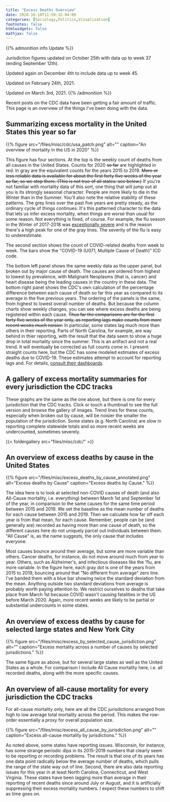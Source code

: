 ```yaml
---
title: "Excess Deaths Overview"
date: 2020-10-10T11:59:32-04:00
categories: [Sociology,Politics,Visualization]
footnotes: false
htmlwidgets: false
mathjax: false
---
```



{{% admonition info Update %}}

Jurisdiction figures updated on October 25th with data up to week 37 (ending September 12th).

Updated again on December 4th to include data up to week 45.

Updated on February 24th, 2021.

Updated on March 3rd,  2021.
{{% /admonition %}}


Recent posts on the CDC data have been getting a fair amount of traffic. This page is an overview of the things I've been doing with the data.

## Summarizing excess mortality in the United States this year so far

{{% figure src="/files/misc/cdc/usa_patch.png" alt="" caption="An overview of mortality in the US in 2020" %}}

This figure has four sections. At the top is the weekly count of deaths from all causes in the United States. Counts for 2020 ~~so far~~ are highlighted in red. In gray are the equivalent counts for the years 2015 to 2019. ~~More or less reliable data is available for about the first forty five weeks of the year so far, so we stop there. (This is not true of all states: see below.)~~ If you're not familiar with mortality data of this sort, one thing that will jump out at you is its strongly seasonal character. People are more likely to die in the Winter than in the Summer. You'll also note the relative stability of these patterns. The grey lines over the past five years are pretty steady, as the ordinary cycle of things continues. It's this patterned character to the data that lets us infer excess mortality, when things are worse than usual for some reason. Not everything is fixed, of course. For example, the flu season in the Winter of 2017-2018 was [exceptionally severe](https://www.cdc.gov/flu/about/burden-averted/2017-2018.htm) and is the reason there's a high peak for one of the gray lines. The severity of the flu is easy to underestimate. 

The second section shows the count of COVID-related deaths from week to week. The bars show the "COVID-19 (U071, Multiple Cause of Death)" ICD code. 

The bottom left panel shows the same weekly data as the upper panel, but broken out by major cause of death. The causes are ordered from highest to lowest by prevalence, with Malignant Neoplasms (that is, cancer) and heart disease being the leading causes in the country in these data. The bottom right panel shows the CDC's own calculation of the percentage difference between each cause of death so far this year as compared to its average in the five previous years. The ordering of the panels is the same, from highest to lowest overall number of deaths. But because the column charts show weekly changes, you can see where excess deaths are being registered within each cause. ~~Thus far the comparisons are for the first forty five weeks of the year only, as reporting lags make counts from more recent weeks much noisier.~~ In particular, some states lag much more than others in their reporting. Parts of North Carolina, for example, are way behind in thier reporting, with the result that the data seem to show a huge drop in total mortality since the summer. This is an artifact and not a real trend. It will eventually be corrected as full counts come in. I present straight counts here, but the CDC has some modeled estimates of excess deaths due to COVID-19. These estimates attempt to account for reporting lags and. For details, [consult their dashboards](https://www.cdc.gov/nchs/nvss/vsrr/covid19/excess_deaths.htm).

## A gallery of excess mortality summaries for every jurisdiction the CDC tracks

These graphs are the same as the one above, but there is one for every jurisdiction that the CDC tracks. Click or touch a thumbnail to see the full version and browse the gallery of images. Trend lines for these counts, especially when broken out by cause, will be noisier the smaller the population of the jurisdiction. Some states (e.g. North Carolina) are slow in reporting complete statewide totals and so more recent weeks are undercounted, sometimes severely.

{{< foldergallery src="files/misc/cdc/" >}}

## An overview of excess deaths by cause in the United States

{{% figure src="/files/misc/excess_deaths_by_cause_annotated.png" alt="Excess deaths by Cause" caption="Excess deaths by Cause." %}}

The idea here is to look at selected non-COVID causes of death (and also All-Cause mortality, i.e. everything) between March 1st and September 1st of the year, in comparison to the same causes for the same time period between 2015 and 2019. We set the baseline as the mean number of deaths for each cause between 2015 and 2019. Then we calculate how far off each year is from that mean, for each cause. Remember, people can be (and generally are) recorded as having more than one cause of death, so the different causes here do not uniquely parcel out individuals between them. "All Cause" is, as the name suggests, the only cause that includes everyone.

Most causes bounce around their average, but some are more variable than others. Cancer deaths, for instance, do not move around much from year to year. Others, such as Alzheimer's, and infectious diseases like the 'flu, are more variable. In the figure here, each gray dot is one of the years from 2015 to 2019, bouncing around that "No different from average" zero line. I've banded them with a blue bar showing twice the standard deviation from the mean. Anything outside two standard deviations from average is probably worth paying attention to. We restrict ourselves to deaths that take place from March 1st because COVID wasn't causing fatalities in the US before March 2020. Again, more recent weeks are likely to be partial or substantial undercounts in some states.


## An overview of excess deaths by cause for selected large states and New York City

{{% figure src="/files/misc/excess_by_selected_cause_jurisdiction.png" alt="" caption="Excess mortality across a number of causes by selected jurisdictions." %}}

The same figure as above, but for several large states as well as the United States as a whole. For comparison I include All Cause mortality here, i.e. all recorded deaths, along with the more specific causes. 


## An overview of all-cause mortality for every jurisdiction the CDC tracks

For all-cause mortality only, here are all the CDC jurisdictions arranged from high to low average total mortality across the period. This makes the row-order essentially a proxy for overall population size.

{{% figure src="/files/misc/excess_all_cause_by_jurisdiction.png" alt="" caption="Excess all-cause mortality by jurisdictions." %}}

As noted above, some states have reporting issues. Wisconsin, for instance, has some strange periodic dips in its 2015-2019 numbers that clearly seem to be reporting or recording problems. The result is that one of its years has one data point radically below the average number of deaths, which pulls the range of the state way out of line. Second, there are also data reporting issues for this year in at least North Carolina, Connecticut, and West Virginia. These states have been lagging more than average in their reporting of recent deaths since around July or August, and it is artificially suppressing their excess mortality numbers. I expect these numbers to shift as time goes on. 



